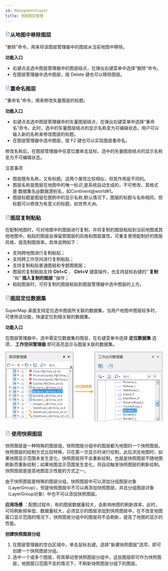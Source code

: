 ```yaml
---
id: ManagementLayer
title: 地图图层管理
---
```

### ![](../../img/read.gif)从地图中移除图层

“删除”命令，用来将该图层管理器中的图层从当前地图中移除。

**功能入口**

* 右键点击选中图层管理器中的图层结点，在弹出右键菜单中选择“删除”命令。
* 在图层管理器中选中图层，按 Delete 键也可以移除图层。

### ![](../../img/read.gif)重命名图层

“重命名”命令，用来修改矢量图层的标题。

**功能入口**

* 右键点击选中图层管理器中的矢量图层结点，在弹出右键菜单中选择“重命名”命令。此时，选中的矢量图层结点的显示名称变为可编辑状态，用户可以输入新的名称来修改图层的标题。
* 在图层管理器中选中图层，按 F2 键也可以实现图层重命名。 

修改名称后，在图层管理器中任意位置单击鼠标，选中的矢量图层结点的显示名称变为不可编辑状态。

注意事项

* 图层既有名称，又有标题。这两个属性比较相似，但其作用是不同的。
* 图层名称是图层在地图中的唯一标识,是系统自动生成的，不可修改，其格式是:数据集名@数据源别名，如Continent@world#1。
* 图层标题是图层在图例中的显示名称,默认情况下，图层的标题与名称相同，但标题可以修改为有意义的标题，如世界大洲。

### ![](../../img/read.gif)图层复制粘贴

在配制地图时，可对地图中的图层进行复制，并将复制的图层粘贴到当前地图或其他地图中。粘贴的图层会保留原图层的风格和图层属性，可重复使用配制好的图层风格，提高制图效率。具体说明如下：

* 支持跨地图进行复制粘贴；
* 支持跨工作空间进行复制粘贴；
* 支持复制粘贴普通图层和专题图图层；
* 图层的复制粘贴支持 **Ctrl+C** 、 **Ctrl+V** 键盘操作，也支持鼠标右键的“ **复制** ”和“ **插入复制的图层** ”操作；
* 粘贴图层时，可将复制的图层粘贴到图层管理器中选中图层的上方。

### ![](../../img/read.gif)图层定位数据集

SuperMap 桌面支持定位选中图层所关联的数据集，当用户地图中图层较多时，可使用该功能，快速定位到相关联的数据集。

**功能入口**

在图层管理器中，选中需定位数据集的图层，在右键菜单中选择 **定位数据集** 选项， **工作空间管理器** 即可高亮显示与图层关联的数据集。

![](img/DtvLocation.png)  


### ![](../../img/read.gif) 使用快照图层

快照图层是一种特殊的图层组，快照图层分组中的图层都为地图的一个快照图层。快照图层的绘制方式比较特殊，只在第一次显示时进行绘制，此后浏览地图时，如果地图显示范围未发生变化，快照图层将不会重新绘制，也就是快照图层不随地图刷新而重新绘制；如果地图显示范围发生变化，将自动触发快照图层的刷新绘制。快照图层是提高地图显示性能的方式之一。

由于快照图层是特殊的图层分组，快照图层中可以添加分组图层对象（LayerGroup），但是快照图层中不可以再添加快照图层，并且分组图层对象（LayerGroup对象）中也不可以添加快照图层。

**应用场景**
：配图过程中，有的图层数据量较大，会影响地图的刷新效率，此时，可将刷新频率低、数据量较大，必须显示的图层添加到快照图层中，在不改变地图窗口显示范围的情况下，快照图层分组中的图层将不会刷新，提高了地图的显示的性能。

**创建快照图层分组**

1. 在图层管理器的空白区域中，单击鼠标右键，选择“新建快照图层”选项，即可创建一个快照图层分组。
2. 选中一个或多个图层，将其移动至快照图层分组中，这些图层即可作为快照图层，地图窗口范围不变的情况下，不刷新快照图层分组下的图层。




